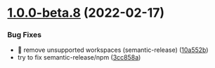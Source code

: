 # [1.0.0-beta.8](https://github.com/vueup/vue-quill/compare/v1.0.0-beta.7...v1.0.0-beta.8) (2022-02-17)


### Bug Fixes

* :bug: remove unsupported workspaces (semantic-release) ([10a552b](https://github.com/vueup/vue-quill/commit/10a552b79fdda00b1e81f9795232d665f2805cd1))
* try to fix semantic-release/npm ([3cc858a](https://github.com/vueup/vue-quill/commit/3cc858ab5c10da7539a05bdd512d17907bc32f83))
